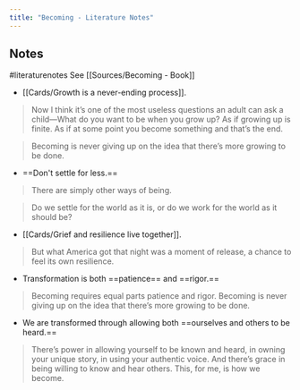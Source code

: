 ```yaml
---
title: "Becoming - Literature Notes"
---
```

## Notes
#literaturenotes 
See [[Sources/Becoming - Book]]
- [[Cards/Growth is a never-ending process]].
> Now I think it’s one of the most useless questions an adult can ask a child—What do you want to be when you grow up? As if growing up is finite. As if at some point you become something and that’s the end.

  > Becoming is never giving up on the idea that there’s more growing to be done.
- ==Don't settle for less.==
>There are simply other ways of being.


  >Do we settle for the world as it is, or do we work for the world as it should be?

- [[Cards/Grief and resilience live together]].
>But what America got that night was a moment of release, a chance to feel its own resilience.

- Transformation is both ==patience== and ==rigor.==
>Becoming requires equal parts patience and rigor. Becoming is never giving up on the idea that there’s more growing to be done.

- We are transformed through allowing both ==ourselves and others to be heard.==
>There’s power in allowing yourself to be known and heard, in owning your unique story, in using your authentic voice. And there’s grace in being willing to know and hear others. This, for me, is how we become.


